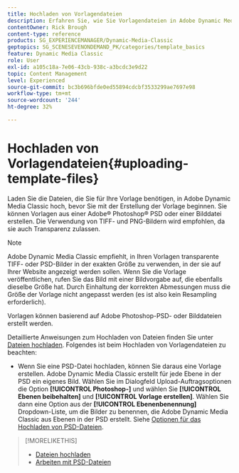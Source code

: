 ```yaml
---
title: Hochladen von Vorlagendateien
description: Erfahren Sie, wie Sie Vorlagendateien in Adobe Dynamic Media Classic hochladen.
contentOwner: Rick Brough
content-type: reference
products: SG_EXPERIENCEMANAGER/Dynamic-Media-Classic
geptopics: SG_SCENESEVENONDEMAND_PK/categories/template_basics
feature: Dynamic Media Classic
role: User
exl-id: a105c18a-7e06-43cb-938c-a3bcdc3e9d22
topic: Content Management
level: Experienced
source-git-commit: bc3b696bfde0ed55894cdcbf3533299ae7697e98
workflow-type: tm+mt
source-wordcount: '244'
ht-degree: 32%

---
```


# Hochladen von Vorlagendateien{#uploading-template-files}

Laden Sie die Dateien, die Sie für Ihre Vorlage benötigen, in Adobe Dynamic Media Classic hoch, bevor Sie mit der Erstellung der Vorlage beginnen. Sie können Vorlagen aus einer Adobe® Photoshop® PSD oder einer Bilddatei erstellen. Die Verwendung von TIFF- und PNG-Bildern wird empfohlen, da sie auch Transparenz zulassen.

>[!NOTE]
>
>Adobe Dynamic Media Classic empfiehlt, in Ihren Vorlagen transparente TIFF- oder PSD-Bilder in der exakten Größe zu verwenden, in der sie auf Ihrer Website angezeigt werden sollen. Wenn Sie die Vorlage veröffentlichen, rufen Sie das Bild mit einer Bildvorgabe auf, die ebenfalls dieselbe Größe hat. Durch Einhaltung der korrekten Abmessungen muss die Größe der Vorlage nicht angepasst werden (es ist also kein Resampling erforderlich).

Vorlagen können basierend auf Adobe Photoshop-PSD- oder Bilddateien erstellt werden. 

Detaillierte Anweisungen zum Hochladen von Dateien finden Sie unter [Dateien hochladen](uploading-files.md#uploading_files). Folgendes ist beim Hochladen von Vorlagendateien zu beachten:

* Wenn Sie eine PSD-Datei hochladen, können Sie daraus eine Vorlage erstellen. Adobe Dynamic Media Classic erstellt für jede Ebene in der PSD ein eigenes Bild. Wählen Sie im Dialogfeld Upload-Auftragsoptionen die Option **[!UICONTROL Photoshop-]** und wählen Sie **[!UICONTROL Ebenen beibehalten]** und **[!UICONTROL Vorlage erstellen]**. Wählen Sie dann eine Option aus der **[!UICONTROL Ebenenbenennung]** Dropdown-Liste, um die Bilder zu benennen, die Adobe Dynamic Media Classic aus Ebenen in der PSD erstellt.
Siehe [Optionen für das Hochladen von PSD-Dateien](psd-files.md#psd_upload_options).
<!-- THERE IS NO LONGER AN IMAGE EDITING OPTIONS MENU * If you are uploading images, you can create a mask from its clipping path. This option applies to images created with image-editing applications in which a clipping path was created. In the Upload Job Options dialog box, select Image Editing Options and select the Create Mask From Clipping Path option. 
See [Image editing options at upload](image-editing-options-upload.md#image-editing-options-at-upload). -->

>[!MORELIKETHIS]
>
>* [Dateien hochladen](uploading-files.md#uploading_your_files)
>* [Arbeiten mit PSD-Dateien](psd-files.md#working_with_psd_files)
